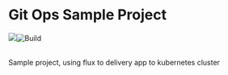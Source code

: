 # Git Ops Sample Project
[![](https://cdn.travis-ci.com/images/favicon-076a22660830dc325cc8ed70e7146a59.png)](https://travis-ci.com/luanngominh/gitops)![Build](https://travis-ci.com/luanngominh/gitops.svg?token=EpsxfuypGaA6JyTMzhSY&branch=master)

<br/>
Sample project, using flux to delivery app to kubernetes cluster
